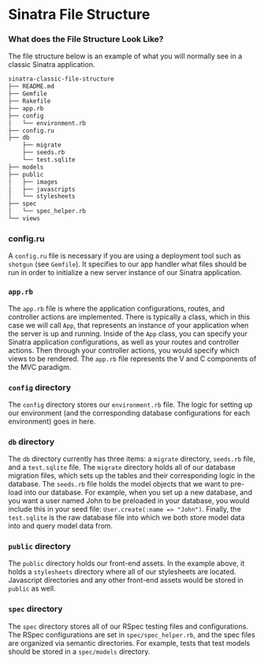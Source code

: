 # Sinatra File Structure

### What does the File Structure Look Like?

The file structure below is an example of what you will normally see in a classic Sinatra application.

```bash
sinatra-classic-file-structure
├── README.md
├── Gemfile
├── Rakefile
├── app.rb
├── config
│   └── environment.rb
├── config.ru
├── db
    ├── migrate
    ├── seeds.rb
    └── test.sqlite
├── models
├── public
│   ├── images
│   ├── javascripts
│   └── stylesheets
├── spec
│   └── spec_helper.rb
└── views
```

### config.ru

A `config.ru` file is necessary if you are using a deployment tool such as `shotgun` (see `Gemfile`). It specifies to our app handler what files should be run in order to initialize a new server instance of our Sinatra application.

### `app.rb`

The `app.rb` file is where the application configurations, routes, and controller actions are implemented. There is typically a class, which in this case we will call `App`, that represents an instance of your application when the server is up and running. Inside of the `App` class, you can specify your Sinatra application configurations, as well as your routes and controller actions. Then through your controller actions, you would specify which views to be rendered. The `app.rb` file represents the V and C components of the MVC paradigm.

### `config` directory

The `config` directory stores our `environment.rb` file. The logic for setting up our environment (and the corresponding database configurations for each environment) goes in here.

### `db` directory

The `db` directory currently has three items: a `migrate` directory, `seeds.rb` file, and a `test.sqlite` file. The `migrate` directory holds all of our database migration files, which sets up the tables and their corresponding logic in the database. The `seeds.rb` file holds the model objects that we want to pre-load into our database. For example, when you set up a new database, and you want a user named John to be preloaded in your database, you would include this in your seed file: `User.create(:name => "John")`. Finally, the `test.sqlite` is the raw database file into which we both store model data into and query model data from.

### `public` directory

The `public` directory holds our front-end assets. In the example above, it holds a `stylesheets` directory where all of our stylesheets are located. Javascript directories and any other front-end assets would be stored in `public` as well.

### `spec` directory

The `spec` directory stores all of our RSpec testing files and configurations. The RSpec configurations are set in `spec/spec_helper.rb`, and the spec files are organized via semantic directories. For example, tests that test models should be stored in a `spec/models` directory.
